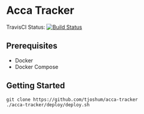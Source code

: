 # Acca Tracker

TravisCI Status: [![Build Status](https://travis-ci.org/tjoshum/acca-tracker.svg?branch=master)](https://travis-ci.org/tjoshum/acca-tracker)

## Prerequisites
- Docker
- Docker Compose

## Getting Started
```
git clone https://github.com/tjoshum/acca-tracker
./acca-tracker/deploy/deploy.sh
```
